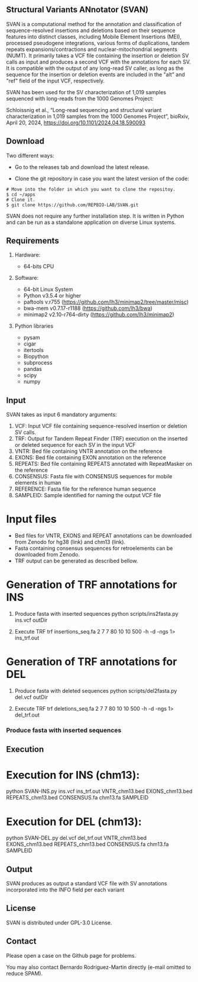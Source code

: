 ## Structural Variants ANnotator (SVAN)

SVAN is a computational method for the annotation and classification of sequence-resolved insertions and deletions based on their sequence features into distinct classes, including Mobile Element Insertions (MEI), processed pseudogene integrations, various forms of duplications, tandem repeats expansions/contractions and nuclear-mitochondrial segments (NUMT). It primarily takes a VCF file containing the insertion or deletion SV calls as input and produces a second VCF with the annotations for each SV. It is compatible with the output of any long-read SV caller, as long as the sequence for the insertion or deletion events are included in the "alt" and "ref" field of the input VCF, respectively. 
 
SVAN has been used for the SV characterization of 1,019 samples sequenced with long-reads from the 1000 Genomes Project:

Schloissnig et al., “Long-read sequencing and structural variant characterization in 1,019 samples from the 1000 Genomes Project”, bioRxiv, April 20, 2024, https://doi.org/10.1101/2024.04.18.590093

## Download 
Two different ways:

* Go to the releases tab and download the latest release. 

* Clone the git repository in case you want the latest version of the code:

```
# Move into the folder in which you want to clone the repositoy.
$ cd ~/apps
# Clone it.
$ git clone https://github.com/REPBIO-LAB/SVAN.git 
```

SVAN does not require any further installation step. It is written in Python and can be run as a standalone application on diverse Linux systems. 

## Requirements
1. Hardware:

    * 64-bits CPU

2. Software:

    * 64-bit Linux System
    * Python v3.5.4 or higher
    * paftools v.r755 (https://github.com/lh3/minimap2/tree/master/misc)
    * bwa-mem v0.7.17-r1188 (https://github.com/lh3/bwa)
    * minimap2 v2.10-r764-dirty (https://github.com/lh3/minimap2)

3. Python libraries 
    * pysam 
    * cigar
    * itertools
    * Biopython
    * subprocess
    * pandas
    * scipy
    * numpy

## Input
SVAN takes as input 6 mandatory arguments:

   1. VCF: Input VCF file containing sequence-resolved insertion or deletion SV calls. 
   2. TRF: Output for Tandem Repeat Finder (TRF) execution on the inserted or deleted sequence for each SV in the input VCF 
   3. VNTR: Bed file containing VNTR annotation on the reference
   4. EXONS: Bed file containing EXON annotation on the reference
   5. REPEATS: Bed file containing REPEATS annotated with RepeatMasker on the reference
   6. CONSENSUS: Fasta file with CONSENSUS sequences for mobile elements in human
   7. REFERENCE: Fasta file for the reference human sequence
   8. SAMPLEID: Sample identified for naming the output VCF file

# Input files
* Bed files for VNTR, EXONS and REPEAT annotations can be downloaded from Zenodo for hg38 (link) and chm13 (link).
* Fasta containing consensus sequences for retroelements can be downloaded from Zenodo.
* TRF output can be generated as described bellow.

# Generation of TRF annotations for INS
1. Produce fasta with inserted sequences
python scripts/ins2fasta.py ins.vcf outDir

2. Execute TRF
trf insertions_seq.fa 2 7 7 80 10 10 500 -h -d -ngs 1> ins_trf.out

# Generation of TRF annotations for DEL
1. Produce fasta with deleted sequences
python scripts/del2fasta.py del.vcf outDir

2. Execute TRF
trf deletions_seq.fa 2 7 7 80 10 10 500 -h -d -ngs 1> del_trf.out

### Produce fasta with inserted sequences

## Execution
# Execution for INS (chm13):
python SVAN-INS.py ins.vcf ins_trf.out VNTR_chm13.bed EXONS_chm13.bed REPEATS_chm13.bed CONSENSUS.fa chm13.fa SAMPLEID

# Execution for DEL (chm13):
python SVAN-DEL.py del.vcf del_trf.out VNTR_chm13.bed EXONS_chm13.bed REPEATS_chm13.bed CONSENSUS.fa chm13.fa SAMPLEID 

## Output
SVAN produces as output a standard VCF file with SV annotations incorporated into the INFO field per each variant

## License
SVAN is distributed under GPL-3.0 License.

## Contact
Please open a case on the Github page for problems.

You may also contact Bernardo Rodriguez-Martin directly (e-mail omitted to reduce SPAM).

